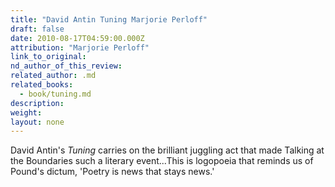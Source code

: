 ```yaml
---
title: "David Antin Tuning Marjorie Perloff"
draft: false
date: 2010-08-17T04:59:00.000Z
attribution: "Marjorie Perloff"
link_to_original:
nd_author_of_this_review:
related_author: .md
related_books:
  - book/tuning.md
description:
weight:
layout: none
---
```

David Antin's *Tuning* carries on the brilliant juggling act that made Talking at the Boundaries such a literary event...This is logopoeia that reminds us of Pound's dictum, 'Poetry is news that stays news.'

